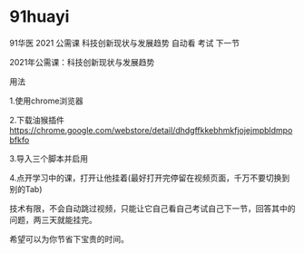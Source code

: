 # 91huayi
91华医 2021 公需课 科技创新现状与发展趋势 自动看 考试 下一节

2021年公需课：科技创新现状与发展趋势

用法

1.使用chrome浏览器

2.下载油猴插件
https://chrome.google.com/webstore/detail/dhdgffkkebhmkfjojejmpbldmpobfkfo

3.导入三个脚本并启用

4.点开学习中的课，打开让他挂着(最好打开完停留在视频页面，千万不要切换到别的Tab)

技术有限，不会自动跳过视频，只能让它自己看自己考试自己下一节，回答其中的问题，两三天就能挂完。

希望可以为你节省下宝贵的时间。
